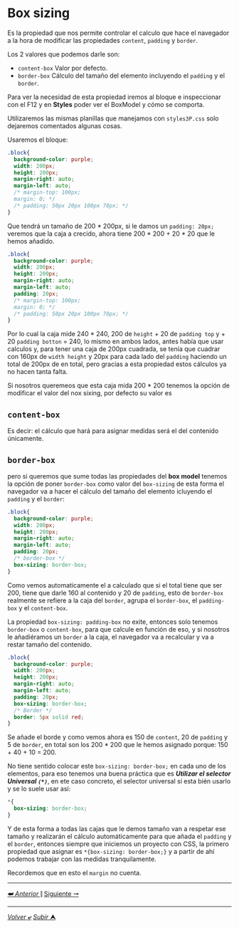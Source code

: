 # Box sizing

Es la propiedad que nos permite controlar el calculo que hace el navegador a la hora de modificar las propiedades ``content``, ``padding`` y ``border``.

Los 2 valores que podemos darle son:

- ``content-box`` Valor por defecto.
- ``border-box`` Cálculo del tamaño del elemento incluyendo el `padding` y el `border`.

Para ver la necesidad de esta propiedad iremos al bloque e inspeccionar con el F12 y en **Styles** poder ver el BoxModel y cómo se comporta.

Utilizaremos las mismas planillas que manejamos con `styles3P.css` solo dejaremos comentados algunas cosas.

Usaremos el bloque:

```CSS
.block{
  background-color: purple;
  width: 200px;
  height: 200px;
  margin-right: auto;
  margin-left: auto;
  /* margin-top: 100px;
  margin: 0; */
  /* padding: 50px 20px 100px 70px; */
}
```
Que tendrá un tamaño de 200 * 200px, si le damos un `padding: 20px;` veremos que la caja a crecido, ahora tiene 200 * 200 + 20 * 20 que le hemos añadido.

```CSS
.block{
  background-color: purple;
  width: 200px;
  height: 200px;
  margin-right: auto;
  margin-left: auto;
  padding: 20px;
  /* margin-top: 100px;
  margin: 0; */
  /* padding: 50px 20px 100px 70px; */
}
```
Por lo cual la caja mide 240 * 240, 200 de ```height``` + 20 de ``padding top`` y + 20 ``padding botton`` = 240, lo mismo en ambos lados, antes había que usar calculos y, para tener una caja de 200px cuadrada, se tenía que cuadrar con 160px de ``width height`` y 20px para cada lado del `padding` haciendo un total de 200px de en total, pero gracias a esta propiedad estos cálculos ya no hacen tanta falta.

Si nosotros queremeos que esta caja mida 200 * 200 tenemos la opción de modificar el valor del nox sixing, por defecto su valor es 

## `content-box`

Es decir: el cálculo que hará para asignar medidas será el del contenido únicamente.

## `border-box`

pero si queremos que sume todas las propiedades del **box model** tenemos la opción de poner `border-box` como valor del ``box-sizing`` de esta forma el navegador va a hacer el cálculo del tamaño del elemento icluyendo el `padding` y el `border`:

```CSS
.block{
  background-color: purple;
  width: 200px;
  height: 200px;
  margin-right: auto;
  margin-left: auto;
  padding: 20px;
  /* border-box */
  box-sizing: border-box;
}
```
Como vemos automaticamente el a calculado que si el total tiene que ser 200, tiene que darle 160 al contenido y 20 de ``padding``, esto de `border-box` realmente se refiere a la caja del `border`, agrupa el `border-box`, el ``padding-box`` y el `content-box`.

La propiedad `box-sizing: padding-box` no exite, entonces solo tenemos `border-box` o `content-box`, para que calcule en función de eso, y si nosotros le añadiéramos un `border` a la caja, el navegador va a recalcular y va a restar tamaño del contenido.

```CSS
.block{
  background-color: purple;
  width: 200px;
  height: 200px;
  margin-right: auto;
  margin-left: auto;
  padding: 20px;
  box-sizing: border-box;
  /* Border */
  border: 5px solid red;
}
```
Se añade el borde y como vemos ahora es 150 de ``content``, 20 de ``padding`` y 5 de `border`, en total son los 200 * 200 que le hemos asignado porque: 150 + 40 + 10 = 200.

No tiene sentido colocar este ``box-sizing: border-box;`` en cada uno de los elementos, para eso tenemos una buena práctica que es ***Utilizar el selector Universal ``(*)``***, en ete caso concreto, el selector universal sí esta bién usarlo y se lo suele usar así:

```CSS
*{
  box-sizing: border-box;
}
```
Y de esta forma a todas las cajas que le demos tamaño van a respetar ese tamaño y realizarán el cálculo automáticamente para que añada el `padding` y el `border`, entonces siempre que iniciemos un proyecto con CSS, la primero propiedad que asignar es `*{box-sizing: border-box;}` y a partir de ahí podemos trabajar con las medidas tranquilamente.

Recordemos que en esto el `margin` no cuenta.

---

[**&#11176;** *Anterior* &#11007;](/teoria/teoriaBoxModel/001_boxModel.md "") 
[Siguiente **&#129042;**](/teoria/teoriaBoxModel/02.1_borderRadius.md "")

---

[*Volver* **&ldca;**](/teoria/README.md "Menu principal") 
[*Subir* **&#11165;**](# "Ir al título")